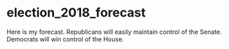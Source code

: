 # election_2018_forecast

Here is my forecast. Republicans will easily maintain control of the Senate. Democrats will win control of the House. 

